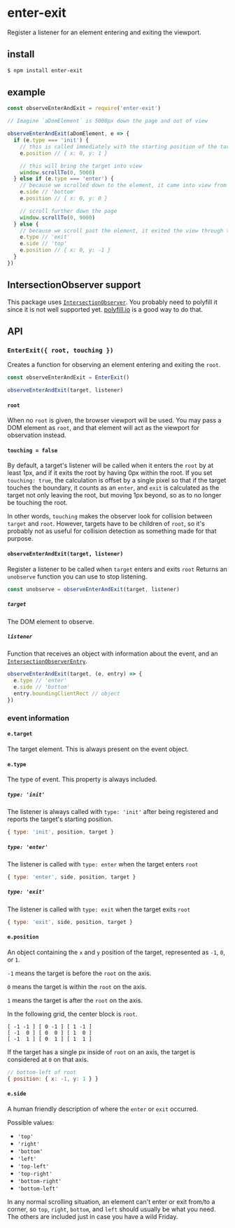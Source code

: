 # enter-exit

Register a listener for an element entering and exiting the viewport.

## install

```sh
$ npm install enter-exit
```

## example

```js
const observeEnterAndExit = require('enter-exit')

// Imagine `aDomElement` is 5000px down the page and out of view

observeEnterAndExit(aDomElement, e => {
  if (e.type === 'init') {
    // this is called immediately with the starting position of the target
    e.position // { x: 0, y: 1 }

    // this will bring the target into view
    window.scrollTo(0, 5000)
  } else if (e.type === 'enter') {
    // because we scrolled down to the element, it came into view from the bottom of the view
    e.side // 'bottom'
    e.position // { x: 0, y: 0 }

    // scroll further down the page
    window.scrollTo(0, 9000)
  } else {
    // because we scroll past the element, it exited the view through the top of the view
    e.type // 'exit'
    e.side // 'top'
    e.position // { x: 0, y: -1 }
  }
})
```

## IntersectionObserver support

This package uses [`IntersectionObserver`](https://developer.mozilla.org/en-US/docs/Web/API/Intersection_Observer_API). You probably need to polyfill it since it is not well supported yet. [polyfill.io](https://polyfill.io) is a good way to do that.

## API

### `EnterExit({ root, touching })`

Creates a function for observing an element entering and exiting the `root`.

```js
const observeEnterAndExit = EnterExit()

observeEnterAndExit(target, listener)
```

#### `root`

When no `root` is given, the browser viewport will be used. You may pass a DOM element as `root`, and that element will act as the viewport for observation instead.

#### `touching = false`

By default, a target's listener will be called when it enters the `root` by at least 1px, and if it exits the root by having 0px within the root. If you set `touching: true`, the calculation is offset by a single pixel so that if the target touches the boundary, it counts as an `enter`, and `exit` is calculated as the target not only leaving the root, but moving 1px beyond, so as to no longer be touching the root.

In other words, `touching` makes the observer look for collision between `target` and `root`. However, targets have to be children of `root`, so it's probably not as useful for collision detection as something made for that purpose.

#### `observeEnterAndExit(target, listener)`

Register a listener to be called when `target` enters and exits `root` Returns an `unobserve` function you can use to stop listening.

```js
const unobserve = observeEnterAndExit(target, listener)
```

##### `target`

The DOM element to observe.

##### `listener`

Function that receives an object with information about the event, and an [`IntersectionObserverEntry`](https://developer.mozilla.org/en-US/docs/Web/API/IntersectionObserverEntry).

```js
observeEnterAndExit(target, (e, entry) => {
  e.type // 'enter'
  e.side // 'bottom'
  entry.boundingClientRect // object
})
```

### event information

#### `e.target`

The target element. This is always present on the event object.

#### `e.type`

The type of event. This property is always included.

##### `type: 'init'`

The listener is always called with `type: 'init'` after being registered and reports the target's starting position.

```js
{ type: 'init', position, target }
```

##### `type: 'enter'`

The listener is called with `type: enter` when the target enters `root`

```js
{ type: 'enter', side, position, target }
```

##### `type: 'exit'`

The listener is called with `type: exit` when the target exits `root`

```js
{ type: 'exit', side, position, target }
```

#### `e.position`

An object containing the `x` and `y` position of the target, represented as `-1`, `0`, or `1`.

`-1` means the target is before the `root` on the axis.

`0` means the target is within the `root` on the axis.

`1` means the target is after the `root` on the axis.

In the following grid, the center block is `root`.

```
[ -1 -1 ] [ 0 -1 ] [ 1 -1 ]
[ -1  0 ] [ 0  0 ] [ 1  0 ]
[ -1  1 ] [ 0  1 ] [ 1  1 ]
```

If the target has a single px inside of `root` on an axis, the target is considered at `0` on that axis.

```js
// bottom-left of root
{ position: { x: -1, y: 1 } }
```

#### `e.side`

A human friendly description of where the `enter` or `exit` occurred.

Possible values:

  - `'top'`
  - `'right'`
  - `'bottom'`
  - `'left'`
  - `'top-left'`
  - `'top-right'`
  - `'bottom-right'`
  - `'bottom-left'`

In any normal scrolling situation, an element can't enter or exit from/to a corner, so `top`, `right`, `bottom`, and `left` should usually be what you need. The others are included just in case you have a wild Friday.

